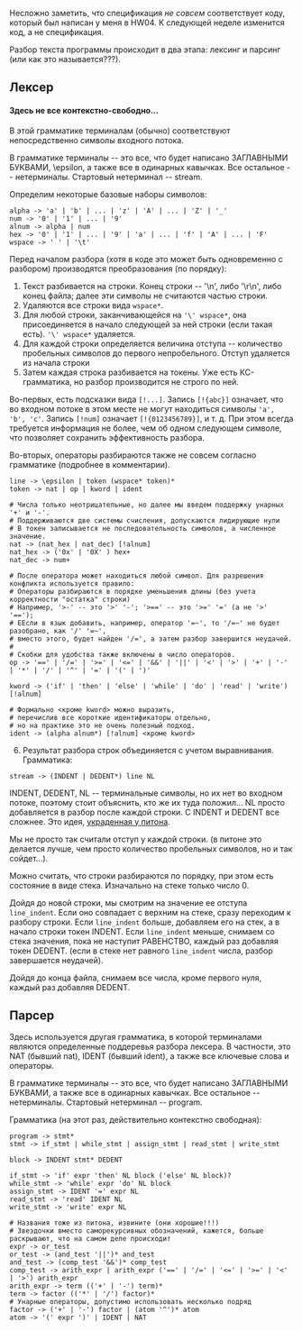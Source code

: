 Несложно заметить, что спецификация *не совсем* соответствует коду, который был написан у меня в HW04.
К следующей неделе изменится код, а не спецификация.

Разбор текста программы происходит в два этапа: лексинг и парсинг (или как это называется???).

## Лексер

#### Здесь не все контекстно-свободно...

В этой грамматике терминалам (обычно) соответствуют непосредственно символы входного потока.

В грамматике терминалы -- это все, что будет написано ЗАГЛАВНЫМИ БУКВАМИ, \epsilon, а также все в одинарных кавычках.
Все остальное -- нетерминалы.
Стартовый нетерминал -- stream.

Определим некоторые базовые наборы символов:

```
alpha -> 'a' | 'b' | ... | 'z' | 'A' | ... | 'Z' | '_'
num -> '0' | '1' | ... | '9'
alnum -> alpha | num
hex -> '0' | '1' | ... | '9' | 'a' | ... | 'f' | 'A' | ... | 'F'
wspace -> ' ' | '\t'
```

Перед началом разбора (хотя в коде это может быть одновременно с разбором) производятся преобразования (по порядку):

1. Текст разбивается на строки. Конец строки -- '\n', либо '\r\n', либо конец файла;
    далее эти символы не считаются частью строки.
2. Удаляются все строки вида `wspace*`.
3. Для любой строки, заканчивающейся на `'\' wspace*`, она присоединяется в начало следующей за ней строки (если такая есть).
    `'\' wspace*` удаляется.
4. Для каждой строки определяется величина отступа -- количество пробельных символов до первого непробельного.
    Отступ удаляется из начала строки
5. Затем каждая строка разбивается на токены.
Уже есть КС-грамматика, но разбор производится не строго по ней.

Во-первых, есть подсказки вида `[!...]`. Запись `[!{abc}]` означает, что во входном потоке
в этом месте не могут находиться символы `'a', 'b', 'c'`.
Запись `[!num]` означает `[!{0123456789}]`, и т. д.
При этом всегда требуется информация не более, чем об одном следующем символе,
что позволяет сохранить эффективность разбора.

Во-вторых, операторы разбираются также не совсем согласно грамматике (подробнее в комментарии).

```
line -> \epsilon | token (wspace* token)*
token -> nat | op | kword | ident

# Числа только неотрицательные, но далее мы введем поддержку унарных '+' и '-'.
# Поддерживаются две системы счисления, допускаются лидирующие нули
# В токен записывается не последовательность символов, а численное значение.
nat -> (nat_hex | nat_dec) [!alnum]
nat_hex -> ('0x' | '0X' ) hex+
nat_dec -> num+

# После оператора может находиться любой символ. Для разрешения конфликта используется правило:
# Операторы разбираются в порядке уменьшения длины (без учета корректности "остатка" строки)
# Например, '>-' -- это '>' '-'; '>==' -- это '>=' '=' (а не '>' '==');
# ЕЕсли в язык добавить, например, оператор '=~', то '/=~' не будет разобрано, как '/' '=~',
# вместо этого, будет найден '/=', а затем разбор завершится неудачей.
#
# Скобки для удобства также включены в число операторов.
op -> '==' | '/=' | '>=' | '<=' | '&&' | '||' | '<' | '>' | '+' | '-' | '*' | '/' | '^' | '=' | '(' | ')' 

kword -> ('if' | 'then' | 'else' | 'while' | 'do' | 'read' | 'write') [!alnum]

# Формально <кроме kword> можно выразить,
# перечислив все короткие идентификаторы отдельно,
# но на практике это не очень полезный подход.
ident -> (alpha alnum*) [!alnum] <кроме kword>
```

6. Результат разбора строк объединяется с учетом выравнивания.
Грамматика:

```
stream -> (INDENT | DEDENT*) line NL
```

INDENT, DEDENT, NL -- терминальные символы, но их нет во входном потоке, поэтому стоит объяснить, кто же их туда положил...
NL просто добавляется в разбор после каждой строки.
С INDENT и DEDENT все сложнее. Это идея,
[украденная у питона](https://docs.python.org/3/reference/lexical_analysis.html#indentation).

Мы не просто так считали отступ у каждой строки. (в питоне это делается лучше, чем просто количество
пробельных символов, но и так сойдет...).

Можно считать, что строки разбираются по порядку, при этом есть состояние в виде стека. Изначально на стеке только число 0.

Дойдя до новой строки, мы смотрим на значение ее отступа `line_indent`. Если оно совпадает с верхним на стеке,
сразу переходим к разбору строки. Если `line_indent` больше, добавляем его на стек, а в начало строки токен INDENT.
Если `line_indent` меньше, снимаем со стека значения, пока не наступит РАВЕНСТВО, каждый раз добавляя токен DEDENT.
(если в стеке нет равного `line_indent` числа, разбор завершается неудачей).

Дойдя до конца файла, снимаем все числа, кроме первого нуля, каждый раз добавляя DEDENT.

## Парсер

Здесь используется другая грамматика, в которой терминалами являются определенные поддеревья разбора лексера.
В частности, это NAT (бывший nat), IDENT (бывший ident), а также все ключевые слова и операторы.

В грамматике терминалы -- это все, что будет написано ЗАГЛАВНЫМИ БУКВАМИ, а также все в одинарных кавычках.
Все остальное -- нетерминалы.
Стартовый нетерминал -- program.

Грамматика (на этот раз, действительно контекстно свободная):

```
program -> stmt*
stmt -> if_stmt | while_stmt | assign_stmt | read_stmt | write_stmt

block -> INDENT stmt* DEDENT

if_stmt -> 'if' expr 'then' NL block ('else' NL block)?
while_stmt -> 'while' expr 'do' NL block
assign_stmt -> IDENT '=' expr NL
read_stmt -> 'read' IDENT NL
write_stmt -> 'write' expr NL

# Названия тоже из питона, извините (они хорошие!!!)
# Звездочки вместо саморекурсивных обозначений, кажется, больше раскрывают, что на самом деле происходит
expr -> or_test
or_test -> (and_test '||')* and_test
and_test -> (comp_test '&&')* comp_test
comp_test -> arith_expr | arith_expr ('==' | '/=' | '<=' | '>=' | '<' | '>') arith_expr
arith_expr -> term (('+' | '-') term)*
term -> factor (('*' | '/') factor)*
# Унарные операторы, допустимо использовать несколько подряд
factor -> ('+' | '-') factor | (atom '^')* atom
atom -> '(' expr ')' | IDENT | NAT
```
